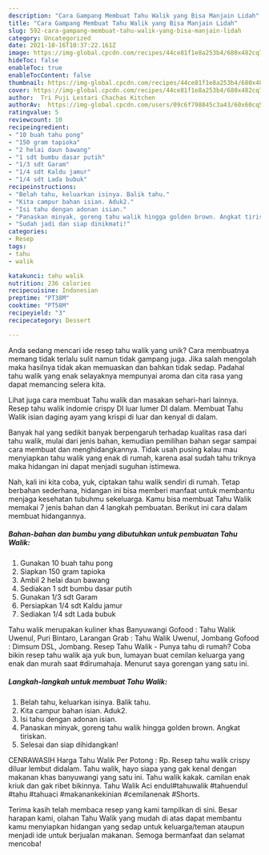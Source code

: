 ```yaml
---
description: "Cara Gampang Membuat Tahu Walik yang Bisa Manjain Lidah"
title: "Cara Gampang Membuat Tahu Walik yang Bisa Manjain Lidah"
slug: 592-cara-gampang-membuat-tahu-walik-yang-bisa-manjain-lidah
category: Uncategorized
date: 2021-10-16T10:37:22.161Z
image: https://img-global.cpcdn.com/recipes/44ce81f1e8a253b4/680x482cq70/tahu-walik-foto-resep-utama.jpg
hideToc: false
enableToc: true
enableTocContent: false
thumbnail: https://img-global.cpcdn.com/recipes/44ce81f1e8a253b4/680x482cq70/tahu-walik-foto-resep-utama.jpg
cover: https://img-global.cpcdn.com/recipes/44ce81f1e8a253b4/680x482cq70/tahu-walik-foto-resep-utama.jpg
author:  Tri Puji Lestari Chachas Kitchen
authorAv:  https://img-global.cpcdn.com/users/09c6f798845c3a43/60x60cq50/avatar.jpg
ratingvalue: 5
reviewcount: 10
recipeingredient:
- "10 buah tahu pong"
- "150 gram tapioka"
- "2 helai daun bawang"
- "1 sdt bumbu dasar putih"
- "1/3 sdt Garam"
- "1/4 sdt Kaldu jamur"
- "1/4 sdt Lada bubuk"
recipeinstructions:
- "Belah tahu, keluarkan isinya. Balik tahu."
- "Kita campur bahan isian. Aduk2."
- "Isi tahu dengan adonan isian."
- "Panaskan minyak, goreng tahu walik hingga golden brown. Angkat tiriskan."
- "Sudah jadi dan siap dinikmati!"
categories:
- Resep
tags:
- tahu
- walik

katakunci: tahu walik 
nutrition: 236 calories
recipecuisine: Indonesian
preptime: "PT38M"
cooktime: "PT58M"
recipeyield: "3"
recipecategory: Dessert

---
```



Anda sedang mencari ide resep tahu walik yang unik? Cara membuatnya memang tidak terlalu sulit namun tidak gampang juga. Jika salah mengolah maka hasilnya tidak akan memuaskan dan bahkan tidak sedap. Padahal tahu walik yang enak selayaknya mempunyai aroma dan cita rasa yang dapat memancing selera kita.


Lihat juga cara membuat Tahu walik dan masakan sehari-hari lainnya. Resep tahu walik indomie crispy DI luar lumer DI dalam. Membuat Tahu Walik isian daging ayam yang krispi di luar dan kenyal di dalam.

Banyak hal yang sedikit banyak berpengaruh terhadap kualitas rasa dari tahu walik, mulai dari jenis bahan, kemudian pemilihan bahan segar sampai cara membuat dan menghidangkannya. Tidak usah pusing kalau mau menyiapkan tahu walik yang enak di rumah, karena asal sudah tahu triknya maka hidangan ini dapat menjadi suguhan istimewa.


Nah, kali ini kita coba, yuk, ciptakan tahu walik sendiri di rumah. Tetap berbahan sederhana, hidangan ini bisa memberi manfaat untuk membantu menjaga kesehatan tubuhmu sekeluarga. Kamu bisa membuat Tahu Walik memakai 7 jenis bahan dan 4 langkah pembuatan. Berikut ini cara dalam membuat hidangannya.

<!--inarticleads1-->

##### Bahan-bahan dan bumbu yang dibutuhkan untuk pembuatan Tahu Walik:

1. Gunakan 10 buah tahu pong
1. Siapkan 150 gram tapioka
1. Ambil 2 helai daun bawang
1. Sediakan 1 sdt bumbu dasar putih
1. Gunakan 1/3 sdt Garam
1. Persiapkan 1/4 sdt Kaldu jamur
1. Sediakan 1/4 sdt Lada bubuk


Tahu walik merupakan kuliner khas Banyuwangi Gofood : Tahu Walik Uwenul, Puri Bintaro, Larangan Grab : Tahu Walik Uwenul, Jombang Gofood : Dimsum DSL, Jombang. Resep Tahu Walik - Punya tahu di rumah? Coba bikin resep tahu walik aja yuk bun, lumayan buat cemilan keluarga yang enak dan murah saat #dirumahaja. Menurut saya gorengan yang satu ini. 

<!--inarticleads2-->

##### Langkah-langkah untuk membuat Tahu Walik:

1. Belah tahu, keluarkan isinya. Balik tahu.
1. Kita campur bahan isian. Aduk2.
1. Isi tahu dengan adonan isian.
1. Panaskan minyak, goreng tahu walik hingga golden brown. Angkat tiriskan.
1. Selesai dan siap dihidangkan!

CENRAWASIH Harga Tahu Walik Per Potong : Rp. Resep tahu walik crispy diluar lembut didalam. Tahu walik, hayo siapa yang gak kenal dengan makanan khas banyuwangi yang satu ini. Tahu walik kakak. camilan enak kriuk dan gak ribet bikinnya. Tahu Walik Aci endul#tahuwalik #tahuendul #tahu #tahuaci #makanankekinian #cemilanenak #Shorts. 

Terima kasih telah membaca resep yang kami tampilkan di sini. Besar harapan kami, olahan Tahu Walik yang mudah di atas dapat membantu kamu menyiapkan hidangan yang sedap untuk keluarga/teman ataupun menjadi ide untuk berjualan makanan. Semoga bermanfaat dan selamat mencoba!
